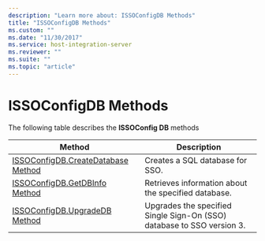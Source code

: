 ```yaml
---
description: "Learn more about: ISSOConfigDB Methods"
title: "ISSOConfigDB Methods"
ms.custom: ""
ms.date: "11/30/2017"
ms.service: host-integration-server
ms.reviewer: ""
ms.suite: ""
ms.topic: "article"
---
```

# ISSOConfigDB Methods
The following table describes the **ISSOConfig DB** methods  
  
|Method|Description|  
|------------|-----------------|  
|[ISSOConfigDB.CreateDatabase Method](../esso/issoconfigdb-createdatabase-method.md)|Creates a SQL database for SSO.|  
|[ISSOConfigDB.GetDBInfo Method](../esso/issoconfigdb-getdbinfo-method.md)|Retrieves information about the specified database.|  
|[ISSOConfigDB.UpgradeDB Method](../esso/issoconfigdb-upgradedb-method.md)|Upgrades the specified Single Sign-On (SSO) database to SSO version 3.|

